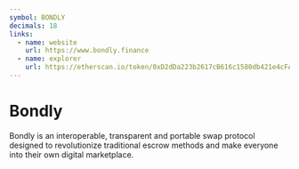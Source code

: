 ```yaml
---
symbol: BONDLY
decimals: 18
links:
  - name: website
    url: https://www.bondly.finance
  - name: explorer
    url: https://etherscan.io/token/0xD2dDa223b2617cB616c1580db421e4cFAe6a8a85
---
```


# Bondly

Bondly is an interoperable, transparent and portable swap protocol designed to revolutionize traditional escrow methods and make everyone into their own digital marketplace.
